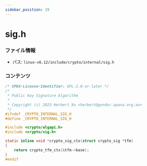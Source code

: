```yaml
---
sidebar_position: 19
---
```

# sig.h

### ファイル情報

- パス: `linux-v6.12/include/crypto/internal/sig.h`

### コンテンツ

```h
/* SPDX-License-Identifier: GPL-2.0-or-later */
/*
 * Public Key Signature Algorithm
 *
 * Copyright (c) 2023 Herbert Xu <herbert@gondor.apana.org.au>
 */
#ifndef _CRYPTO_INTERNAL_SIG_H
#define _CRYPTO_INTERNAL_SIG_H

#include <crypto/algapi.h>
#include <crypto/sig.h>

static inline void *crypto_sig_ctx(struct crypto_sig *tfm)
{
	return crypto_tfm_ctx(&tfm->base);
}
#endif

```
